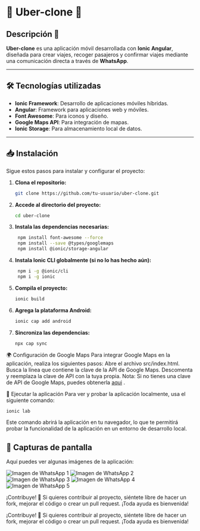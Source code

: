 # 🚗 **Uber-clone** 🚗

## Descripción 🌟

**Uber-clone** es una aplicación móvil desarrollada con **Ionic Angular**, diseñada para crear viajes, recoger pasajeros y confirmar viajes mediante una comunicación directa a través de **WhatsApp**.

---

## 🛠️ **Tecnologías utilizadas**

- **Ionic Framework**: Desarrollo de aplicaciones móviles híbridas.
- **Angular**: Framework para aplicaciones web y móviles.
- **Font Awesome**: Para iconos y diseño.
- **Google Maps API**: Para integración de mapas.
- **Ionic Storage**: Para almacenamiento local de datos.

---

## 📥 **Instalación**

Sigue estos pasos para instalar y configurar el proyecto:

1. **Clona el repositorio:**

   ```bash
   git clone https://github.com/tu-usuario/uber-clone.git
   
2. **Accede al directorio del proyecto:**
   
   ```bash
   cd uber-clone

3. **Instala las dependencias necesarias:**
     
   ```bash
    npm install font-awesome --force
    npm install --save @types/googlemaps
    npm install @ionic/storage-angular

4. **Instala Ionic CLI globalmente (si no lo has hecho aún):**
   ```bash  
    npm i -g @ionic/cli
    npm i -g ionic

5. **Compila el proyecto:**
    ```bash  
    ionic build

6. **Agrega la plataforma Android:**

    ```bash 
    ionic cap add android

7. **Sincroniza las dependencias:**

    ```bash 
    npx cap sync

🌍 Configuración de Google Maps
Para integrar Google Maps en la aplicación, realiza los siguientes pasos:
Abre el archivo src/index.html.
Busca la línea que contiene la clave de la API de Google Maps.
Descomenta y reemplaza la clave de API con la tuya propia.
Nota: Si no tienes una clave de API de Google Maps, puedes obtenerla [aqui](https://developers.google.com/maps/get-started?hl=es-419)
. 

🚀 Ejecutar la aplicación
Para ver y probar la aplicación localmente, usa el siguiente comando:

    ionic lab

Este comando abrirá la aplicación en tu 
navegador, lo que te permitirá probar la funcionalidad de la aplicación 
en un entorno de desarrollo local.

## 📱 **Capturas de pantalla**

Aquí puedes ver algunas imágenes de la aplicación:

![Imagen de WhatsApp 1](https://github.com/4d0lf00/Uber-clone/blob/main/src/assets/WhatsApp%20Image%202024-11-12%20at%2012.04.32%20AM%20(1).jpeg)
![Imagen de WhatsApp 2](https://github.com/4d0lf00/Uber-clone/blob/main/src/assets/WhatsApp%20Image%202024-11-12%20at%2012.04.32%20AM%20(2).jpeg)
![Imagen de WhatsApp 3](https://github.com/4d0lf00/Uber-clone/blob/main/src/assets/WhatsApp%20Image%202024-11-12%20at%2012.04.32%20AM%20(3).jpeg)
![Imagen de WhatsApp 4](https://github.com/4d0lf00/Uber-clone/blob/main/src/assets/WhatsApp%20Image%202024-11-12%20at%2012.04.32%20AM.jpeg)
![Imagen de WhatsApp 5](https://github.com/4d0lf00/Uber-clone/blob/main/src/assets/WhatsApp%20Image%202024-11-12%20at%2012.04.33%20AM.jpeg)


¡Contribuye! 🤝
Si quieres contribuir al proyecto, siéntete libre de hacer un fork, mejorar el código o crear un pull request. ¡Toda ayuda es bienvenida!



¡Contribuye! 🤝
Si quieres contribuir al proyecto, siéntete libre de hacer un fork, mejorar el código o crear un pull request. ¡Toda ayuda es bienvenida!
